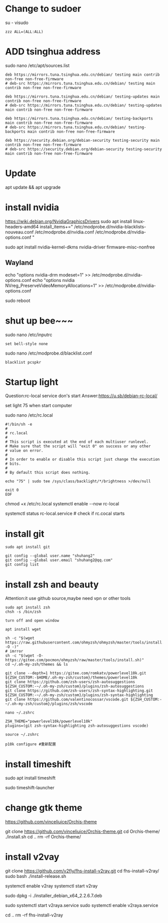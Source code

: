 # Change to sudoer
su -
visudo
```
zzz ALL=(ALL:ALL)
```

# ADD tsinghua address

sudo nano /etc/apt/sources.list 

```
deb https://mirrors.tuna.tsinghua.edu.cn/debian/ testing main contrib non-free non-free-firmware
# deb-src https://mirrors.tuna.tsinghua.edu.cn/debian/ testing main contrib non-free non-free-firmware

deb https://mirrors.tuna.tsinghua.edu.cn/debian/ testing-updates main contrib non-free non-free-firmware
# deb-src https://mirrors.tuna.tsinghua.edu.cn/debian/ testing-updates main contrib non-free non-free-firmware

deb https://mirrors.tuna.tsinghua.edu.cn/debian/ testing-backports main contrib non-free non-free-firmware
# deb-src https://mirrors.tuna.tsinghua.edu.cn/debian/ testing-backports main contrib non-free non-free-firmware

deb https://security.debian.org/debian-security testing-security main contrib non-free non-free-firmware
# deb-src https://security.debian.org/debian-security testing-security main contrib non-free non-free-firmware
```

# Update

apt update && apt upgrade

# install nvidia
https://wiki.debian.org/NvidiaGraphicsDrivers
sudo apt install linux-headers-amd64
install_items+=" /etc/modprobe.d/nvidia-blacklists-nouveau.conf /etc/modprobe.d/nvidia.conf /etc/modprobe.d/nvidia-options.conf "

sudo apt install nvidia-kernel-dkms nvidia-driver firmware-misc-nonfree

## Wayland
echo "options nvidia-drm modeset=1" >> /etc/modprobe.d/nvidia-options.conf
echo "options nvidia NVreg_PreserveVideoMemoryAllocations=1" >> /etc/modprobe.d/nvidia-options.conf

sudo reboot
# shut up bee~~~

sudo nano /etc/inputrc

```
set bell-style none
```

sudo nano /etc/modprobe.d/blacklist.conf
```
blacklist pcspkr
```

# Startup light
Question:rc-local service don's start
Answer:https://u.sb/debian-rc-local/

set light 75 when start computer

sudo nano /etc/rc.local

```
#!/bin/sh -e
#
# rc.local
#
# This script is executed at the end of each multiuser runlevel.
# Make sure that the script will "exit 0" on success or any other
# value on error.
#
# In order to enable or disable this script just change the execution
# bits.
#
# By default this script does nothing.

echo "75" | sudo tee /sys/class/backlight/*/brightness >/dev/null

exit 0
EOF
```
chmod +x /etc/rc.local
systemctl enable --now rc-local

systemctl status rc-local.service # check if rc.cocal starts

# install git

```
sudo apt install git

git config --global user.name "shuhang2"
git config --global user.email "shuhang2@qq.com"
git config list
```

# install zsh and beauty
Attention:it use github source,maybe need vpn or other tools

```
sudo apt install zsh
chsh -s /bin/zsh

turn off and open window

apt install wget

sh -c "$(wget https://raw.githubusercontent.com/ohmyzsh/ohmyzsh/master/tools/install.sh -O -)"
# imrror
sh -c "$(wget -O- https://gitee.com/pocmon/ohmyzsh/raw/master/tools/install.sh)"
cd ~/.oh-my-zsh/themes && ls

git clone --depth=1 https://gitee.com/romkatv/powerlevel10k.git ${ZSH_CUSTOM:-$HOME/.oh-my-zsh/custom}/themes/powerlevel10k
git clone https://github.com/zsh-users/zsh-autosuggestions ${ZSH_CUSTOM:-~/.oh-my-zsh/custom}/plugins/zsh-autosuggestions
git clone https://github.com/zsh-users/zsh-syntax-highlighting.git ${ZSH_CUSTOM:-~/.oh-my-zsh/custom}/plugins/zsh-syntax-highlighting
git clone https://github.com/valentinocossar/vscode.git ${ZSH_CUSTOM:-~/.oh-my-zsh/custom}/plugins/zsh/vscode

nano ~/.zshrc

ZSH_THEME="powerlevel10k/powerlevel10k"
plugins=(git zsh-syntax-highlighting zsh-autosuggestions vscode)

source ~/.zshrc

p10k configure #重新配置

```
# install timeshift
sudo apt install timeshift

sudo timeshift-launcher

# change gtk theme
https://github.com/vinceliuice/Orchis-theme

git clone https://github.com/vinceliuice/Orchis-theme.git
cd Orchis-theme/ 
./install.sh
cd ..
rm -rf Orchis-theme/

# install v2vay

git clone https://github.com/v2fly/fhs-install-v2ray.git
cd fhs-install-v2ray/
sudo bash ./install-release.sh

systemctl enable v2ray
systemctl start v2ray

sudo dpkg -i ./installer_debian_x64_2.2.6.7.deb

sudo systemctl start v2raya.service
sudo systemctl enable v2raya.service

cd ..
rm -rf fhs-install-v2ray
